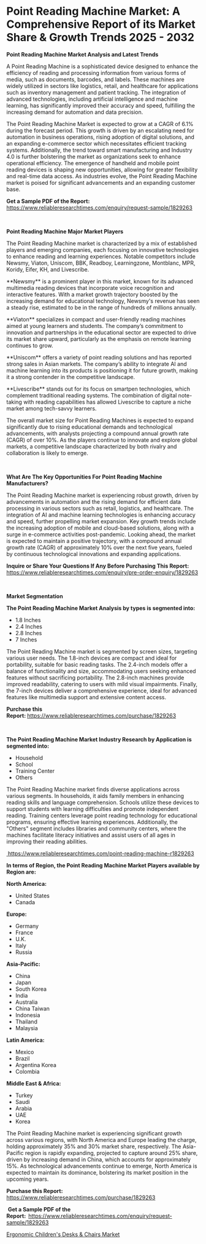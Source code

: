 <p><h1>Point Reading Machine Market: A Comprehensive Report of its Market Share & Growth Trends 2025 - 2032</h1></p><p><strong>Point Reading Machine Market Analysis and Latest Trends</strong></p>
<p><p>A Point Reading Machine is a sophisticated device designed to enhance the efficiency of reading and processing information from various forms of media, such as documents, barcodes, and labels. These machines are widely utilized in sectors like logistics, retail, and healthcare for applications such as inventory management and patient tracking. The integration of advanced technologies, including artificial intelligence and machine learning, has significantly improved their accuracy and speed, fulfilling the increasing demand for automation and data precision.</p><p>The Point Reading Machine Market is expected to grow at a CAGR of 6.1% during the forecast period. This growth is driven by an escalating need for automation in business operations, rising adoption of digital solutions, and an expanding e-commerce sector which necessitates efficient tracking systems. Additionally, the trend toward smart manufacturing and Industry 4.0 is further bolstering the market as organizations seek to enhance operational efficiency. The emergence of handheld and mobile point reading devices is shaping new opportunities, allowing for greater flexibility and real-time data access. As industries evolve, the Point Reading Machine market is poised for significant advancements and an expanding customer base.</p></p>
<p><strong>Get a Sample PDF of the Report:&nbsp;</strong> <a href="https://www.reliableresearchtimes.com/enquiry/request-sample/1829263?utm_campaign=2183&utm_medium=2&utm_source=Github&utm_content=ia&utm_term=09022025&utm_id=point-reading-machine">https://www.reliableresearchtimes.com/enquiry/request-sample/1829263</a></p>
<p>&nbsp;</p>
<p><strong>Point Reading Machine Major Market Players</strong></p>
<p><p>The Point Reading Machine market is characterized by a mix of established players and emerging companies, each focusing on innovative technologies to enhance reading and learning experiences. Notable competitors include Newsmy, Viaton, Uniscom, BBK, Readboy, Learningzone, Montblanc, MPR, Koridy, Eifer, KH, and Livescribe.</p><p>**Newsmy** is a prominent player in this market, known for its advanced multimedia reading devices that incorporate voice recognition and interactive features. With a market growth trajectory boosted by the increasing demand for educational technology, Newsmy's revenue has seen a steady rise, estimated to be in the range of hundreds of millions annually.</p><p>**Viaton** specializes in compact and user-friendly reading machines aimed at young learners and students. The company’s commitment to innovation and partnerships in the educational sector are expected to drive its market share upward, particularly as the emphasis on remote learning continues to grow.</p><p>**Uniscom** offers a variety of point reading solutions and has reported strong sales in Asian markets. The company’s ability to integrate AI and machine learning into its products is positioning it for future growth, making it a strong contender in the competitive landscape.</p><p>**Livescribe** stands out for its focus on smartpen technologies, which complement traditional reading systems. The combination of digital note-taking with reading capabilities has allowed Livescribe to capture a niche market among tech-savvy learners.</p><p>The overall market size for Point Reading Machines is expected to expand significantly due to rising educational demands and technological advancements, with analysts projecting a compound annual growth rate (CAGR) of over 10%. As the players continue to innovate and explore global markets, a competitive landscape characterized by both rivalry and collaboration is likely to emerge.</p></p>
<p>&nbsp;</p>
<p><strong>What Are The Key Opportunities For Point Reading Machine Manufacturers?</strong></p>
<p><p>The Point Reading Machine market is experiencing robust growth, driven by advancements in automation and the rising demand for efficient data processing in various sectors such as retail, logistics, and healthcare. The integration of AI and machine learning technologies is enhancing accuracy and speed, further propelling market expansion. Key growth trends include the increasing adoption of mobile and cloud-based solutions, along with a surge in e-commerce activities post-pandemic. Looking ahead, the market is expected to maintain a positive trajectory, with a compound annual growth rate (CAGR) of approximately 10% over the next five years, fueled by continuous technological innovations and expanding applications.</p></p>
<p><strong>Inquire or Share Your Questions If Any Before Purchasing This Report:</strong> <a href="https://www.reliableresearchtimes.com/enquiry/pre-order-enquiry/1829263?utm_campaign=2183&utm_medium=2&utm_source=Github&utm_content=ia&utm_term=09022025&utm_id=point-reading-machine">https://www.reliableresearchtimes.com/enquiry/pre-order-enquiry/1829263</a></p>
<p>&nbsp;</p>
<p><strong>Market Segmentation</strong></p>
<p><strong>The Point Reading Machine Market Analysis by types is segmented into:</strong></p>
<p><ul><li>1.8 Inches</li><li>2.4 Inches</li><li>2.8 Inches</li><li>7 Inches</li></ul></p>
<p><p>The Point Reading Machine market is segmented by screen sizes, targeting various user needs. The 1.8-inch devices are compact and ideal for portability, suitable for basic reading tasks. The 2.4-inch models offer a balance of functionality and size, accommodating users seeking enhanced features without sacrificing portability. The 2.8-inch machines provide improved readability, catering to users with mild visual impairments. Finally, the 7-inch devices deliver a comprehensive experience, ideal for advanced features like multimedia support and extensive content access.</p></p>
<p><strong>Purchase this Report:&nbsp;</strong><a href="https://www.reliableresearchtimes.com/purchase/1829263?utm_campaign=2183&utm_medium=2&utm_source=Github&utm_content=ia&utm_term=09022025&utm_id=point-reading-machine">https://www.reliableresearchtimes.com/purchase/1829263</a></p>
<p>&nbsp;</p>
<p><strong>The Point Reading Machine Market Industry Research by Application is segmented into:</strong></p>
<p><ul><li>Household</li><li>School</li><li>Training Center</li><li>Others</li></ul></p>
<p><p>The Point Reading Machine market finds diverse applications across various segments. In households, it aids family members in enhancing reading skills and language comprehension. Schools utilize these devices to support students with learning difficulties and promote independent reading. Training centers leverage point reading technology for educational programs, ensuring effective learning experiences. Additionally, the "Others" segment includes libraries and community centers, where the machines facilitate literacy initiatives and assist users of all ages in improving their reading abilities.</p></p>
<p><a href="https://www.reliableresearchtimes.com/point-reading-machine-r1829263?utm_campaign=2183&utm_medium=2&utm_source=Github&utm_content=ia&utm_term=09022025&utm_id=point-reading-machine">&nbsp;https://www.reliableresearchtimes.com/point-reading-machine-r1829263</a></p>
<p><strong>In terms of Region, the Point Reading Machine Market Players available by Region are:</strong></p>
<p>
    <p> <strong> North America: </strong>
        <ul>
            <li>United States</li>
            <li>Canada</li>
        </ul>
        </p> 
    <p> <strong> Europe: </strong>
        <ul>
            <li>Germany</li>
            <li>France</li>
            <li>U.K.</li>
            <li>Italy</li>
            <li>Russia</li>
        </ul>
        </p> 
    <p> <strong> Asia-Pacific: </strong>
        <ul>
            <li>China</li>
            <li>Japan</li>
            <li>South Korea</li>
            <li>India</li>
            <li>Australia</li>
            <li>China Taiwan</li>
            <li>Indonesia</li>
            <li>Thailand</li>
            <li>Malaysia</li>
        </ul>
        </p> 
    <p> <strong> Latin America: </strong>
        <ul>
            <li>Mexico</li>
            <li>Brazil</li>
            <li>Argentina Korea</li>
            <li>Colombia</li>
        </ul>
        </p> 
    <p> <strong> Middle East & Africa: </strong>
        <ul>
            <li>Turkey</li>
            <li>Saudi</li>
            <li>Arabia</li>
            <li>UAE</li>
            <li>Korea</li>
        </ul>
    </p>
    </p>
<p><p>The Point Reading Machine market is experiencing significant growth across various regions, with North America and Europe leading the charge, holding approximately 35% and 30% market share, respectively. The Asia-Pacific region is rapidly expanding, projected to capture around 25% share, driven by increasing demand in China, which accounts for approximately 15%. As technological advancements continue to emerge, North America is expected to maintain its dominance, bolstering its market position in the upcoming years.</p></p>
<p><strong>Purchase this Report: </strong><a href="https://www.reliableresearchtimes.com/purchase/1829263?utm_campaign=2183&utm_medium=2&utm_source=Github&utm_content=ia&utm_term=09022025&utm_id=point-reading-machine">https://www.reliableresearchtimes.com/purchase/1829263</a></p>
<p>&nbsp;<strong>Get a Sample PDF of the Report:&nbsp;&nbsp;</strong><a href="https://www.reliableresearchtimes.com/enquiry/request-sample/1829263?utm_campaign=2183&utm_medium=2&utm_source=Github&utm_content=ia&utm_term=09022025&utm_id=point-reading-machine">https://www.reliableresearchtimes.com/enquiry/request-sample/1829263</a></p>
<p><strong></strong></p>
<p><p><a href="https://github.com/SanjidaKhan901/Market-Research-Report-List-1/blob/main/ergonomic-childrens-desks-chairs-market.md?utm_campaign=2183&utm_medium=2&utm_source=Github&utm_content=ia&utm_term=09022025&utm_id=point-reading-machine">Ergonomic Children's Desks & Chairs Market</a></p></p>